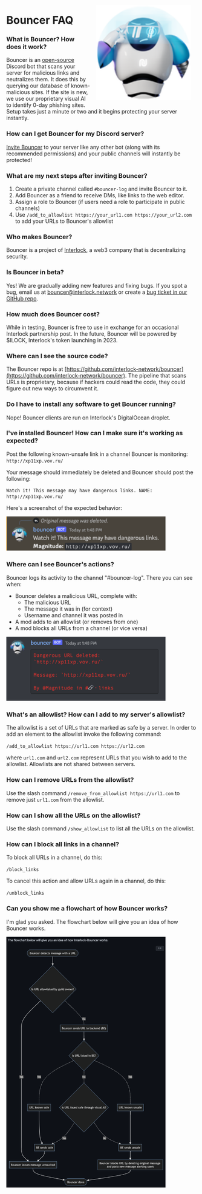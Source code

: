 <img src="bouncer-dark.png" alt="Bouncer hand logo" align="right" width="250" height="250" style="padding: 1rem"/>

# Bouncer FAQ

### What is Bouncer? How does it work?

Bouncer is an [open-source](https://github.com/interlock-network/bouncer) Discord bot that scans your server for malicious links and neutralizes them. It does this by querying our database of known-malicious sites. If the site is new, we use our proprietary visual AI to identify 0-day phishing sites. Setup takes just a minute or two and it begins protecting your server instantly.

### How can I get Bouncer for my Discord server?

[Invite Bouncer](https://discord.com/api/oauth2/authorize?client_id=982020138352128070&permissions=534723951680&scope=bot) to your server like any other bot (along with its recommended permissions) and your public channels will instantly be protected!

### What are my next steps after inviting Bouncer?

1. Create a private channel called `#bouncer-log` and invite Bouncer to it.
2. Add Bouncer as a friend to receive DMs, like links to the web editor.
3. Assign a role to Bouncer (if users need a role to participate in public channels)
4. Use `/add_to_allowlist https://your_url1.com https://your_url2.com` to add your URLs to Bouncer's allowlist

### Who makes Bouncer?

Bouncer is a project of [Interlock](https://www.interlock.network/), a web3 company that is decentralizing security.

### Is Bouncer in beta?

Yes! We are gradually adding new features and fixing bugs. If you spot a bug, email us at bouncer@interlock.network or create a [bug ticket in our GitHub repo](https://github.com/interlock-network/bouncer/issues/new?assignees=&labels=bug%2C+feature+request&template=bug_report.md&title=%5BBUG%5D+).

### How much does Bouncer cost?

While in testing, Bouncer is free to use in exchange for an occasional Interlock partnership post. In the future, Bouncer will be powered by $ILOCK, Interlock's token launching in 2023.

### Where can I see the source code?

The Bouncer repo is at [https://github.com/interlock-network/bouncer](https://github.com/interlock-network/bouncer). The pipeline that scans URLs is proprietary, because if hackers could read the code, they could figure out new ways to circumvent it.

### Do I have to install any software to get Bouncer running?

Nope! Bouncer clients are run on Interlock's DigitalOcean droplet.

### I've installed Bouncer! How can I make sure it's working as expected?

Post the following known-unsafe link in a channel Bouncer is monitoring: `http://xp11xp.vov.ru/`

Your message should immediately be deleted and Bouncer
should post the following:

```
Watch it! This message may have dangerous links. NAME: http://xp11xp.vov.ru/
```

Here's a screenshot of the expected behavior:

<img width="421" alt="Bouncer reacting to a malicious link" src="deleted.png">

### Where can I see Bouncer's actions?

Bouncer logs its activity to the channel "#bouncer-log". There you can see when:

- Bouncer deletes a malicious URL, complete with:
  - The malicious URL
  - The message it was in (for context)
  - Username and channel it was posted in
- A mod adds to an allowlist (or removes from one)
- A mod blocks all URLs from a channel (or vice versa)

<img width="421" alt="Bouncer log message after deleting a malicious link" src="deleted-log.png">

### What's an allowlist? How can I add to my server's allowlist?

The allowlist is a set of URLs that are marked as safe by a server. In
order to add an element to the allowlist invoke the following command:

`/add_to_allowlist https://url1.com https://url2.com`

where `url1.com` and `url2.com` represent URLs that you wish to add to
the allowlist. Allowlists are not shared between servers.

### How can I remove URLs from the allowlist?

Use the slash command `/remove_from_allowlist https://url1.com` to remove just `url1.com` from the allowlist.

### How can I show all the URLs on the allowlist?

Use the slash command `/show_allowlist` to list all the URLs on the allowlist.

### How can I block all links in a channel?

To block all URLs in a channel, do this:

`/block_links`

To cancel this action and allow URLs again in a channel, do this:

`/unblock_links`

### Can you show me a flowchart of how Bouncer works?

I'm glad you asked. The flowchart below will give you an idea of how Bouncer works.

<img width="421" alt="Flowchart of how Bouncer works" src="flowchart.png">
